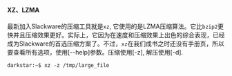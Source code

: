 #### XZ、LZMA

最新加入Slackware的压缩工具就是`xz`, 它使用的是LZMA压缩算法。它比`bzip2`更快并且压缩效果更好。实际上，它因为在速度和压缩效果上出色的综合表现，已经成为Slackware的首选压缩方案了。不过，`xz`在我们成书之时还没有手册页，所以要查看所有选项，使用[--help]参数。压缩使用[-z], 解压使用[-d].

```Shell
darkstar:~$ xz -z /tmp/large_file
```
